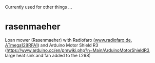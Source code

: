 Currently used for other things ... 

# rasenmaeher
Loan mower (Rasenmaeher) with Radiofaro (www.radiofaro.de, [ATmega128RFA1](http://www.atmel.com/devices/ATMEGA128RFA1.aspx)) and Arduino Motor Shield R3 (https://www.arduino.cc/en/pmwiki.php?n=Main/ArduinoMotorShieldR3, large heat sink and fan added to the L298)
